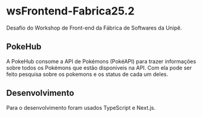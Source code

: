 # wsFrontend-Fabrica25.2
Desafio do Workshop de Front-end da Fábrica de Softwares da Unipê.

## PokeHub
A PokeHub consome a API de Pokémons (PokéAPI) para trazer informações sobre todos os Pokémons que estão disponiveis na API. Com ela pode ser feito pesquisa sobre os pokemons e os status de cada um deles.

## Desenvolvimento
Para o desenvolvimento foram usados TypeScript e Next.js.
